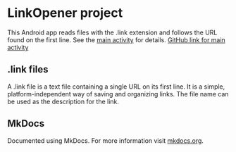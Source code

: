 # LinkOpener project

This Android app reads files with the .link extension and follows the URL found on the first line. See the [main activity](LinkOpenerApp/app/src/main/java/com/linkopener/LinkOpenerActivity.md) for details.
[GitHub link for main activity](../LinkOpenerApp/app/src/main/java/com/linkopener/LinkOpenerActivity.md)

## .link files

A .link file is a text file containing a single URL on its first line. It is a simple, platform-independent way of saving and organizing links. The file name can be used as the description for the link.

## MkDocs

Documented using MkDocs. For more information visit [mkdocs.org](http://mkdocs.org).
